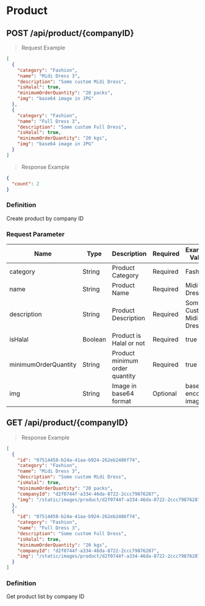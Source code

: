 # Product

## POST /api/product/{companyID}

> Request Example

```json
[
  {
    "category": "Fashion",
    "name": "Midi Dress 3",
    "description": "Some custom Midi Dress",
    "isHalal": true,
    "minimumOrderQuantity": "20 packs",
    "img": "base64 image in JPG"
  },
  {
    "category": "Fashion",
    "name": "Full Dress 3",
    "description": "Some custom Full Dress",
    "isHalal": true,
    "minimumOrderQuantity": "20 kgs",
    "img": "base64 image in JPG"
  }
]
```

> Response Example

```json
{
  "count": 2
}
```

### Definition

Create product by company ID

### Request Parameter

| Name                 | Type    | Description                    | Required | Example Value          |
| -------------------- | ------- | ------------------------------ | -------- | ---------------------- |
| category             | String  | Product Category               | Required | Fashion                |
| name                 | String  | Product Name                   | Required | Midi Dress             |
| description          | String  | Product Description            | Required | Some Custom Midi Dress |
| isHalal              | Boolean | Product is Halal or not        | Required | true                   |
| minimumOrderQuantity | String  | Product minimum order quantity | Required | true                   |
| img                  | String  | Image in base64 format         | Optional | base64 encoded image   |

## GET /api/product/{companyID}

> Response Example

```json
[
  {
    "id": "07514458-b24a-41aa-b924-262eb2486f74",
    "category": "Fashion",
    "name": "Midi Dress 3",
    "description": "Some custom Midi Dress",
    "isHalal": true,
    "minimumOrderQuantity": "20 packs",
    "companyId": "d2f0744f-a334-46da-8722-2ccc79876287",
    "img": "/static/images/product/d2f0744f-a334-46da-8722-2ccc79876287.jpg"
  },
  {
    "id": "07514458-b24a-41aa-b924-262eb2486f74",
    "category": "Fashion",
    "name": "Full Dress 3",
    "description": "Some custom Full Dress",
    "isHalal": true,
    "minimumOrderQuantity": "20 kgs",
    "companyId": "d2f0744f-a334-46da-8722-2ccc79876287",
    "img": "/static/images/product/d2f0744f-a334-46da-8722-2ccc79876287.jpg"
  }
]
```

### Definition

Get product list by company ID
